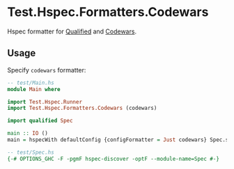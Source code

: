 # Test.Hspec.Formatters.Codewars

Hspec formatter for [Qualified](https://www.qualified.io/) and [Codewars](https://www.codewars.com).

## Usage

Specify `codewars` formatter:

```haskell
-- test/Main.hs
module Main where

import Test.Hspec.Runner
import Test.Hspec.Formatters.Codewars (codewars)

import qualified Spec

main :: IO ()
main = hspecWith defaultConfig {configFormatter = Just codewars} Spec.spec
```

```haskell
-- test/Spec.hs
{-# OPTIONS_GHC -F -pgmF hspec-discover -optF --module-name=Spec #-}
```
